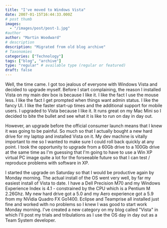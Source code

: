 ```yaml
---
title: "I've moved to Windows Vista"
date: 2007-01-15T16:44:33.000Z
# post thumb
images:
  - "/images/post/post-1.jpg"
#author
author: "Martin Woodward"
# description
description: "Migrated from old blog archive"
# Taxonomies
categories: ["Technology"]
tags: ["blog", "archive"]
type: "regular" # available type (regular or featured)
draft: false
---
```


[](http://www.woodwardweb.com/WindowsLiveWriter/IvemovedtoWindowsVista_E50A/m70_experience%5B7%5D.png)Well, the time came.  I got too jealous of everyone with Windows Vista and decided to upgrade myself.  Before I start complaining, the reason I installed Vista on my main dev box is because I like it.  I like the fact I use the mouse less.  I like the fact I get prompted when things want admin status.  I like the fancy UI.  I like the faster start-up times and the additional support for mobile users.  I upgraded to Vista because I like it.  It runs great on my Mac Mini so I decided to bite the bullet and see what it is like to run on day in day out. 

However, an upgrade before the official consumer launch means that I knew it was going to be painful.  So much so that I actually bought a new hard drive for my laptop and installed Vista on it.  My dev machine is vitally important to me so I wanted to make sure I could roll back quickly at any point.  I took the opportunity to upgrade from a 60Gb drive to a 100Gb drive at the same time as I'm guessing that I'm going to have to use a Win XP virtual PC image quite a lot for the forseeable future so that I can test / reproduce problems with software in XP. 

I started the upgrade on Saturday so that I would be productive again by Monday morning.  The actual install of the OS went very well, by far my easiest install of Vista to date.  I have a Dell Precision M70 and my Windows Experience Index is 4.1 - constrained by the CPU which is a Pentium M 2.26Ghz.  My new hard drive got a 5.0 and my Aero experience got a 5.9 from my NVidia Quadro FX Go1400.  Eclipse and Teamprise all installed just fine and worked with no problems so I knew I was good to start work Monday morning.  I've created a new category on my blog called "Vista" in which I'll post my trials and tribulations as I use the OS day in day out as a Team System developer.